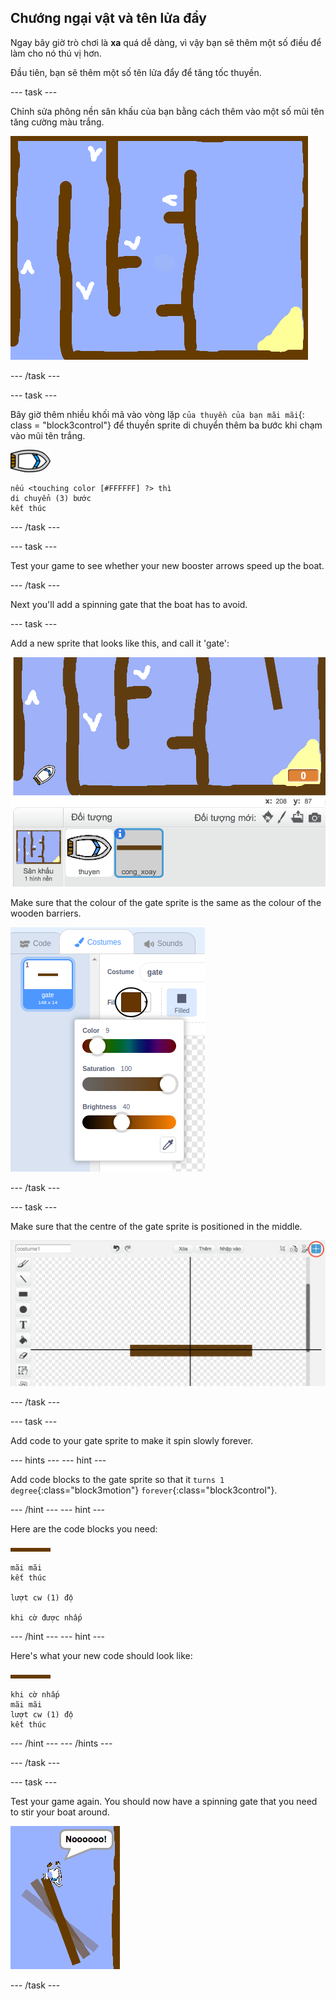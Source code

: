 ## Chướng ngại vật và tên lửa đẩy

Ngay bây giờ trò chơi là **xa** quá dễ dàng, vì vậy bạn sẽ thêm một số điều để làm cho nó thú vị hơn.

Đầu tiên, bạn sẽ thêm một số tên lửa đẩy để tăng tốc thuyền.

\--- task \---

Chỉnh sửa phông nền sân khấu của bạn bằng cách thêm vào một số mũi tên tăng cường màu trắng.

![ảnh chụp màn hình](images/boat-boost.png)

\--- /task \---

\--- task \---

Bây giờ thêm nhiều khối mã vào vòng lặp `của thuyền của bạn mãi mãi`{: class = "block3control"} để thuyền sprite di chuyển thêm ba bước khi chạm vào mũi tên trắng.

![boat-sprite](images/boat_resize.png)

```blocks3
nếu <touching color [#FFFFFF] ?> thì
di chuyển (3) bước
kết thúc
```

\--- /task \---

\--- task \---

Test your game to see whether your new booster arrows speed up the boat.

\--- /task \---

Next you'll add a spinning gate that the boat has to avoid.

\--- task \---

Add a new sprite that looks like this, and call it 'gate':

![screenshot](images/boat-gate.png)

Make sure that the colour of the gate sprite is the same as the colour of the wooden barriers.

![screenshot](images/brown-hsv.png)

\--- /task \---

\--- task \---

Make sure that the centre of the gate sprite is positioned in the middle.

![screenshot](images/boat-center.png)

\--- /task \---

\--- task \---

Add code to your gate sprite to make it spin slowly forever.

\--- hints \--- \--- hint \---

Add code blocks to the gate sprite so that it `turns 1 degree`{:class="block3motion"} `forever`{:class="block3control"}.

\--- /hint \--- \--- hint \---

Here are the code blocks you need:

![gate](images/gate.png)

```blocks3
mãi mãi
kết thúc

lượt cw (1) độ

khi cờ được nhấp
```

\--- /hint \--- \--- hint \---

Here's what your new code should look like:

![gate](images/gate.png)

```blocks3
khi cờ nhấp
mãi mãi
lượt cw (1) độ
kết thúc
```

\--- /hint \--- \--- /hints \---

\--- /task \---

\--- task \---

Test your game again. You should now have a spinning gate that you need to stir your boat around.

![screenshot](images/boat-gate-test.png)

\--- /task \---